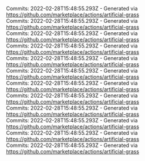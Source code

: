 Commits: 2022-02-28T15:48:55.293Z - Generated via https://github.com/marketplace/actions/artificial-grass
<br>
Commits: 2022-02-28T15:48:55.293Z - Generated via https://github.com/marketplace/actions/artificial-grass
<br>
Commits: 2022-02-28T15:48:55.293Z - Generated via https://github.com/marketplace/actions/artificial-grass
<br>
Commits: 2022-02-28T15:48:55.293Z - Generated via https://github.com/marketplace/actions/artificial-grass
<br>
Commits: 2022-02-28T15:48:55.293Z - Generated via https://github.com/marketplace/actions/artificial-grass
<br>
Commits: 2022-02-28T15:48:55.293Z - Generated via https://github.com/marketplace/actions/artificial-grass
<br>
Commits: 2022-02-28T15:48:55.293Z - Generated via https://github.com/marketplace/actions/artificial-grass
<br>
Commits: 2022-02-28T15:48:55.293Z - Generated via https://github.com/marketplace/actions/artificial-grass
<br>
Commits: 2022-02-28T15:48:55.293Z - Generated via https://github.com/marketplace/actions/artificial-grass
<br>
Commits: 2022-02-28T15:48:55.293Z - Generated via https://github.com/marketplace/actions/artificial-grass
<br>
Commits: 2022-02-28T15:48:55.293Z - Generated via https://github.com/marketplace/actions/artificial-grass
<br>
Commits: 2022-02-28T15:48:55.293Z - Generated via https://github.com/marketplace/actions/artificial-grass
<br>
